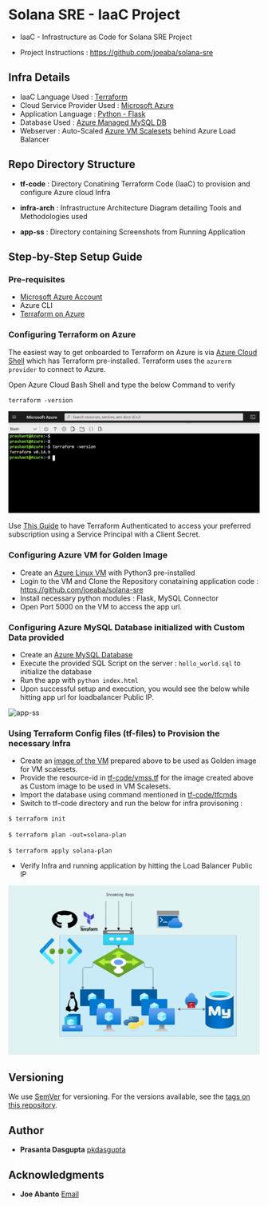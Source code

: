 # Solana SRE - IaaC Project

* IaaC - Infrastructure as Code for Solana SRE Project 

* Project Instructions : https://github.com/joeaba/solana-sre


## Infra Details

* IaaC Language Used : [Terraform](https://www.terraform.io/)
* Cloud Service Provider Used : [Microsoft Azure](https://azure.microsoft.com/en-in/)
* Application Language : [Python - Flask](https://www.fullstackpython.com/flask.html)
* Database Used : [Azure Managed MySQL DB](https://azure.microsoft.com/en-in/services/mysql/)
* Webserver : Auto-Scaled [Azure VM Scalesets](https://docs.microsoft.com/en-us/azure/virtual-machine-scale-sets/overview) behind Azure Load Balancer

## Repo Directory Structure

* **tf-code** : Directory Conatining Terraform Code (IaaC) to provision and configure Azure cloud Infra

* **infra-arch** : Infrastructure Architecture Diagram detailing Tools and Methodologies used

* **app-ss** : Directory containing Screenshots from Running Application


## Step-by-Step Setup Guide

### Pre-requisites

* [Microsoft Azure Account](https://azure.microsoft.com/en-in/free/)
* Azure CLI
* [Terraform on Azure](https://docs.microsoft.com/en-us/azure/developer/terraform/)

### Configuring Terraform on Azure

The easiest way to get onboarded to Terraform on Azure is via [Azure Cloud Shell](https://shell.azure.com/) which has Terraform pre-installed. Terraform uses the ```azurerm provider``` to connect to Azure.

Open Azure Cloud Bash Shell and type the below Command to verify

```
terraform -version
```

![tfconsole](https://github.com/pkdasgupta/solanasre-proj/blob/main/app-ss/tfonconsole.jpg?raw=true)

Use [This Guide](https://registry.terraform.io/providers/hashicorp/azurerm/latest/docs/guides/service_principal_client_secret) to have Terraform Authenticated to access your preferred subscription using a Service Principal with a Client Secret.


### Configuring Azure VM for Golden Image

- Create an [Azure Linux VM](https://docs.microsoft.com/en-us/azure/virtual-machines/linux/quick-create-cli#create-virtual-machine) with Python3 pre-installed 
- Login to the VM and Clone the Repository conataining application code :  https://github.com/joeaba/solana-sre
- Install necessary python modules : Flask, MySQL Connector
- Open Port 5000 on the VM to access the app url.

### Configuring Azure MySQL Database initialized with Custom Data provided

- Create an [Azure MySQL Database](https://docs.microsoft.com/en-us/azure/mysql/quickstart-create-mysql-server-database-using-azure-cli)
- Execute the provided SQL Script on the server : ```hello_world.sql``` to initialize the database
- Run the app with ```python index.html```
- Upon successful setup and execution, you would see the below while hitting app url for loadbalancer Public IP.

![app-ss](https://github.com/pkdasgupta/solanasre-proj/blob/main/infra-arch/app-ss.JPG)

### Using Terraform Config files (tf-files) to Provision the necessary Infra

- Create an [image of the VM](https://docs.microsoft.com/en-us/azure/virtual-machines/linux/tutorial-custom-images) prepared above to be used as Golden image for VM scalesets.
- Provide the resource-id in [tf-code/vmss.tf](https://github.com/pkdasgupta/solanasre-proj/blob/main/tf-code/vmss.tf) for the image created above as Custom image to be used in VM Scalesets.
- Import the database using command mentioned in [tf-code/tfcmds](https://github.com/pkdasgupta/solanasre-proj/blob/main/tf-code/tfcmds)
- Switch to tf-code directory and run the below for infra provisoning :

```
$ terraform init

$ terraform plan -out=solana-plan

$ terraform apply solana-plan
``` 

- Verify Infra and running application by hitting the Load Balancer Public IP

![infra-diag](https://github.com/pkdasgupta/solanasre-proj/blob/main/infra-arch/solana-sre-archdiag.JPG)

## Versioning

We use [SemVer](http://semver.org/) for versioning. For the versions available, see the [tags on this repository](https://github.com/pkdasgupta/solanasre-proj/tags).


## Author

* **Prasanta Dasgupta** [pkdasgupta](https://pkdasgupta.co.in/)

## Acknowledgments

* **Joe Abanto** [Email](mailto:joe@solana.com)


